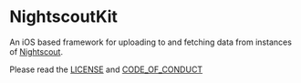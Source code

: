 # NightscoutKit

An iOS based framework for uploading to and fetching data from instances of [Nightscout](https://github.com/nightscout/cgm-remote-monitor).

Please read the [LICENSE](/LICENSE.md) and [CODE_OF_CONDUCT](/CODE_OF_CONDUCT.md)

